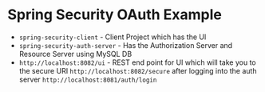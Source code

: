 # Spring Security OAuth Example

- `spring-security-client` - Client Project which has the UI 
- `spring-security-auth-server` - Has the Authorization Server and Resource Server using MySQL DB
- `http://localhost:8082/ui` - REST end point for UI which will take you to the secure URI `http://localhost:8082/secure` after logging into the auth server `http://localhost:8081/auth/login`
